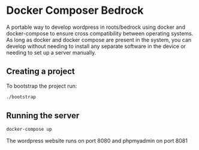 # Docker Composer Bedrock

A portable way to develop wordpress in roots/bedrock using docker and
docker-compose to ensure cross compatibility between operating systems. As
long as docker and docker compose are present in the system, you can develop
without needing to install any separate software in the device or needing to
set up a server manually.

## Creating a project
To bootstrap the project run:

```bash
./bootstrap 
```

## Running the server
```bash
docker-compose up
```

The wordpress website runs on port 8080 and phpmyadmin on port 8081

